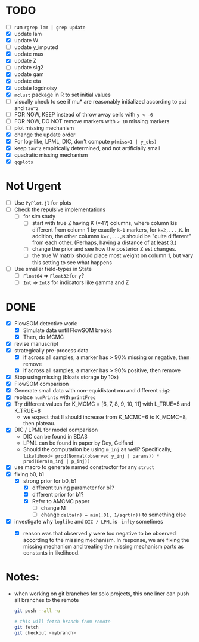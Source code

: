 # TODO
- [ ] run `rgrep lam | grep update`
- [x] update lam
- [x] update W
- [ ] update y_imputed
- [x] update mus
- [x] update Z
- [ ] update sig2
- [x] update gam
- [x] update eta
- [x] update logdnoisy
- [x] `mclust` package in R to set initial values
- [ ] visually check to see if mu* are reasonably initialized according to
      `psi` and `tau^2`
- [ ] FOR NOW, KEEP instead of throw away cells with `y < -6`
- [ ] FOR NOW, DO NOT remove markers with `> 10` missing markers
- [ ] plot missing mechanism
- [x] change the update order
- [x] For log-like, LPML, DIC, don't compute `p(miss=1 | y_obs)`
- [x] keep `tau^2` empirically determined, and not artificially small
- [x] quadratic missing mechanism
- [x] `qqplots`

# Not Urgent
- [ ] Use `PyPlot.jl` for plots
- [ ] Check the repulsive implementations
    - [ ] for sim study
        - [ ] start with true Z having K (=4?) columns, where column `k`is
              different from column 1 by exactly `k-1` markers, for 
              `k=2,...,K`. In addition, the other columns `k=2,...,K` should
              be "quite different" from each other. (Perhaps, having a distance
              of at least 3.)
        - [ ] change the prior and see how the posterior Z est changes.
        - [ ] the true W matrix should place most weight on column 1, but vary
              this setting to see what happens
- [ ] Use smaller field-types in State
    - [ ] `Float64` => `Float32` for y?
    - [ ] `Int` => `Int8` for indicators like gamma and Z

# DONE
- [x] FlowSOM detective work:
    - [x] Simulate data until FlowSOM breaks
    - [x] Then, do MCMC
- [x] revise manuscript
- [x] strategically pre-process data
    - [x] if across all samples, a marker has > 90% missing or negative, then remove
    - [x] if across all samples, a marker has > 90% positive, then remove
- [x] Stop using missing (bloats storage by 10x)
- [x] FlowSOM comparison
- [x] Generate small data with non-equidistant mu and different `sig2`
- [x] replace `numPrints` with `printFreq`
- [x] Try different values for K_MCMC = [6, 7, 8, 9, 10, 11] with L_TRUE=5 and K_TRUE=8
    - we expect that ll should increase from K_MCMC=6 to K_MCMC=8, then plateau.
- [x] DIC / LPML for model comparison
    - DIC can be found in BDA3
    - LPML can be found in paper by Dey, Gelfand
    - Should the computation be using `m_inj` as well? Specifically,
      `likelihood= prod(Normal(observed y_inj | params)) * prod(Bern(m_inj | p_inj))`
- [x] use macro to generate named constructor for any `struct`
- [x] fixing b0, b1
  - [x] strong prior for b0, b1
      - [x] different tuning parameter for b1?
      - [x] different prior for b1?
      - [x] Refer to AMCMC paper
          - [ ] change M
          - [ ] change `delta(n) = min(.01, 1/sqrt(n))` to something else
- [x] investigate why `loglike` and `DIC / LPML` is `-infty` sometimes
    - [x] reason was that observed y were too negative to be observed according to the
          missing mechanism. In response, we are fixing the missing mechanism and
          treating the missing mechanism parts as constants in likelihood.


# Notes:
- when working on git branches for solo projects, this one liner can push all branches
  to the remote
  ```bash
  git push --all -u

  # this will fetch branch from remote
  git fetch
  git checkout <mybranch>
  ```
